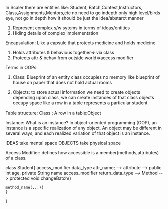 In Scaler there are entities like: Student, Batch,Contest,Instructors, Class,Assignments,Mentors,etc
no need to go indepth only high level/birds eye, not go in depth how it should be just the idea/abstarct manner

1. Represent complex s/w sytems in terms of ideas/entities
2. Hiding details of complex implementation



Encapsulation:
Like a capsule that protects medicine and holds medicine
1. Holds attributes & behavious together=> via class
2. Protects attr & behav from outside world=>access modifier



Terms in OOPs:
1. Class: Blueprint of an entity
   class occupies no memory like blueprint of house on paper that does not hold actual rooms

2. Objects: to store actual information we need to create objects
   depending upon class, we can create instances of that class
   objects occupy space like a row in a table represents a particular student

Table structure: Class  ; A row in a table:Object

Instance:
What is an instance? In object-oriented programming (OOP), an instance is a specific realization of any object.
An object may be different in several ways, and each realized variation of that object is an instance.

IDEAS take mental space OBJECTS take physical space


Access Modifier:
defines how accessible is a member(methods,attributes) of a class.

class Student{
access_modifier data_type attr_name;	--> attribute --> public int age, private String name
access_modifier return_data_type	--> Method --> protected void changeBatch()

	method_name(...){
	}
}